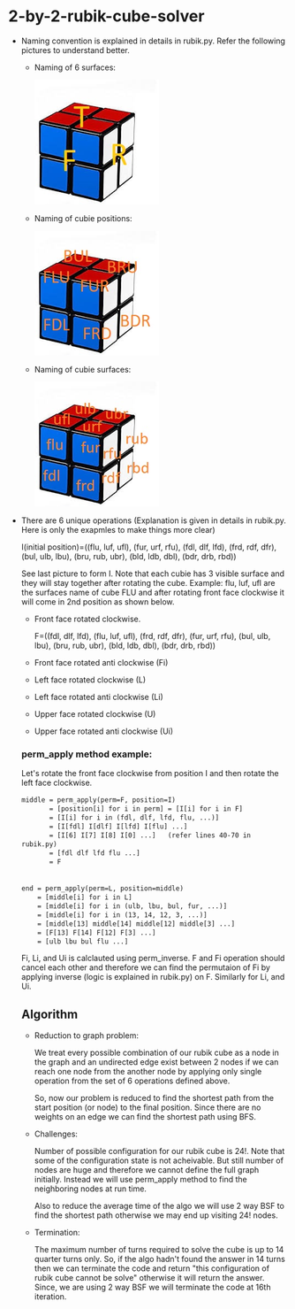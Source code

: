 # 2-by-2-rubik-cube-solver

* Naming convention is explained in details in rubik.py. Refer the following pictures to understand better. 

    * Naming of 6 surfaces: 
    
      ![img1](https://github.com/gov-vj/2-by-2-rubik-cube-solver/blob/master/images/surface%20name.jpg)
      
    * Naming of cubie positions:
    
      ![img2](https://github.com/gov-vj/2-by-2-rubik-cube-solver/blob/master/images/cubie%20position.jpg)
      
    * Naming of cubie surfaces:
    
      ![img3](https://github.com/gov-vj/2-by-2-rubik-cube-solver/blob/master/images/cubie%20surface.jpg)
    
    
*  There are 6 unique operations (Explanation is given in details in rubik.py. Here is only the exapmles to make things more clear)

      I(initial position)=((flu, luf, ufl), (fur, urf, rfu), (fdl, dlf, lfd), (frd, rdf, dfr), (bul, ulb, lbu), (bru, rub, ubr), (bld, ldb, dbl), (bdr, drb, rbd))
      
      See last picture to form I. Note that each cubie has 3 visible surface and they will stay together after rotating the cube. Example: flu, luf, ufl are the surfaces name of cube FLU and after rotating front face clockwise it will come in 2nd position as shown below.
    
    * Front face rotated clockwise.
        
        F=((fdl, dlf, lfd), (flu, luf, ufl), (frd, rdf, dfr), (fur, urf, rfu), (bul, ulb, lbu), (bru, rub, ubr), (bld, ldb, dbl), (bdr, drb, rbd))
        
    * Front face rotated anti clockwise (Fi)
    * Left face rotated clockwise (L)
    * Left face rotated anti clockwise (Li)
    * Upper face rotated clockwise (U)
    * Upper face rotated anti clockwise (Ui)
    
    ### perm_apply method example:
    
    Let's rotate the front face clockwise from position I and then rotate the left face clockwise.
    
       middle = perm_apply(perm=F, position=I)
              = [position[i] for i in perm] = [I[i] for i in F]
              = [I[i] for i in (fdl, dlf, lfd, flu, ...)]
              = [I[fdl] I[dlf] I[lfd] I[flu] ...]
              = [I[6] I[7] I[8] I[0] ...]   (refer lines 40-70 in rubik.py)
              = [fdl dlf lfd flu ...] 
              = F
                                                                           
                                                                          
       end = perm_apply(perm=L, position=middle)
           = [middle[i] for i in L]
           = [middle[i] for i in (ulb, lbu, bul, fur, ...)]
           = [middle[i] for i in (13, 14, 12, 3, ...)]
           = [middle[13] middle[14] middle[12] middle[3] ...]
           = [F[13] F[14] F[12] F[3] ...]
           = [ulb lbu bul flu ...]
                                              
    
    Fi, Li, and Ui is calclauted using perm_inverse. F and Fi operation should cancel each other and therefore we can find the permutaion of Fi by applying inverse (logic is explained in rubik.py) on F. Similarly for Li, and Ui.
    
    
    ## Algorithm
    
      * Reduction to graph problem:
      
          We treat every possible combination of our rubik cube as a node in the graph and an undirected edge exist between 2 nodes if we can reach one node from the another node by applying only single operation from the set of 6 operations defined above.
          
          So, now our problem is reduced to find the shortest path from the start position (or node) to the final position. Since there are no weights on an edge we can find the shortest path using BFS.
          
      * Challenges:
      
          Number of possible configuration for our rubik cube is 24!. Note that some of the configuration state is not acheivable. But still number of nodes are huge and therefore we cannot define the full graph initially. Instead we will use perm_apply method to find the neighboring nodes at run time. 
          
          Also to reduce the average time of the algo we will use 2 way BSF to find the shortest path otherwise we may end up visiting 24! nodes.
          
      * Termination:
      
          The maximum number of turns required to solve the cube is up to 14 quarter turns only. So, if the algo hadn't found the answer in 14 turns then we can terminate the code and return "this configuration of rubik cube cannot be solve" otherwise it will return the answer. Since, we are using 2 way BSF we will terminate the code at 16th iteration.
          
    
    
    
        
